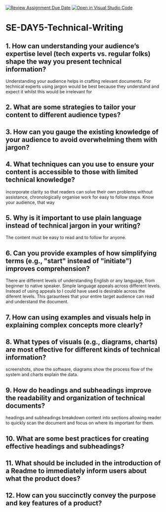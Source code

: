 [![Review Assignment Due Date](https://classroom.github.com/assets/deadline-readme-button-22041afd0340ce965d47ae6ef1cefeee28c7c493a6346c4f15d667ab976d596c.svg)](https://classroom.github.com/a/zsAR-pyY)
[![Open in Visual Studio Code](https://classroom.github.com/assets/open-in-vscode-2e0aaae1b6195c2367325f4f02e2d04e9abb55f0b24a779b69b11b9e10269abc.svg)](https://classroom.github.com/online_ide?assignment_repo_id=18906850&assignment_repo_type=AssignmentRepo)
# SE-DAY5-Technical-Writing
## 1. How can understanding your audience’s expertise level (tech experts vs. regular folks) shape the way you present technical information?
Understanding your audience helps in crafting relevant documents. For technical experts using jargon would be best because they understand and expect it whilst this would be irrelevant for

## 2. What are some strategies to tailor your content to different audience types?


## 3. How can you gauge the existing knowledge of your audience to avoid overwhelming them with jargon?


## 4. What techniques can you use to ensure your content is accessible to those with limited technical knowledge?
incorporate clarity so that readers can solve their own problems without assistance, chronologically organise work for easy to follow steps.  Know your audience, that way 

## 5. Why is it important to use plain language instead of technical jargon in your writing?
The content must be easy to read and to follow for anyone. 

## 6. Can you provide examples of how simplifying terms (e.g., "start" instead of "initiate") improves comprehension?
There are different levels of understanding English or any language, from beginner to native speaker. Simple language appeals across different levels. Instead of using appeals to I could have used is desirable across the diferent levels. This garauntees that your entire target audience can read and understand the document.

## 7. How can using examples and visuals help in explaining complex concepts more clearly?


## 8. What types of visuals (e.g., diagrams, charts) are most effective for different kinds of technical information?
screenshots, show the software, diagrams show the process flow of the system and charts explain the data.

## 9. How do headings and subheadings improve the readability and organization of technical documents?
headings and subheadings breakdown content into sections allowing reader to quickly scan the document and focus on where its important for them.

## 10. What are some best practices for creating effective headings and subheadings?


## 11. What should be included in the introduction of a Readme to immediately inform users about what the product does?


## 12. How can you succinctly convey the purpose and key features of a product?
